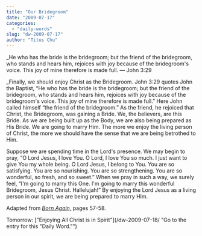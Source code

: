 ```yaml
---
title: "Our Bridegroom"
date: "2009-07-17"
categories: 
  - "daily-words"
slug: "dw-2009-07-17"
author: "Titus Chu"
---
```


_He who has the bride is the bridegroom; but the friend of the bridegroom, who stands and hears him, rejoices with joy because of the bridegroom's voice. This joy of mine therefore is made full. — John 3:29

_Finally, we should enjoy Christ as the Bridegroom. John 3:29 quotes John the Baptist, “He who has the bride is the bridegroom; but the friend of the bridegroom, who stands and hears him, rejoices with joy because of the bridegroom's voice. This joy of mine therefore is made full.” Here John called himself “the friend of the bridegroom.” As the friend, he rejoiced that Christ, the Bridegroom, was gaining a Bride. We, the believers, are this Bride. As we are being built up as the Body, we are also being prepared as His Bride. We are going to marry Him. The more we enjoy the living person of Christ, the more we should have the sense that we are being betrothed to Him.

Suppose we are spending time in the Lord's presence. We may begin to pray, “O Lord Jesus, I love You. O Lord, I love You so much. I just want to give You my whole being. O Lord Jesus, I belong to You. You are so satisfying. You are so nourishing. You are so strengthening. You are so wonderful, so fresh, and so sweet.” When we pray in such a way, we surely feel, “I'm going to marry this One. I'm going to marry this wonderful Bridegroom, Jesus Christ. Hallelujah!” By enjoying the Lord Jesus as a living person in our spirit, we are being prepared to marry Him.

Adapted from [_Born Again,_](/book-born-again/ "Go to the entry for this book.") pages 57-58.

Tomorrow: ["Enjoying All Christ is in Spirit"](/dw-2009-07-18/ "Go to the entry for this "Daily Word."")
